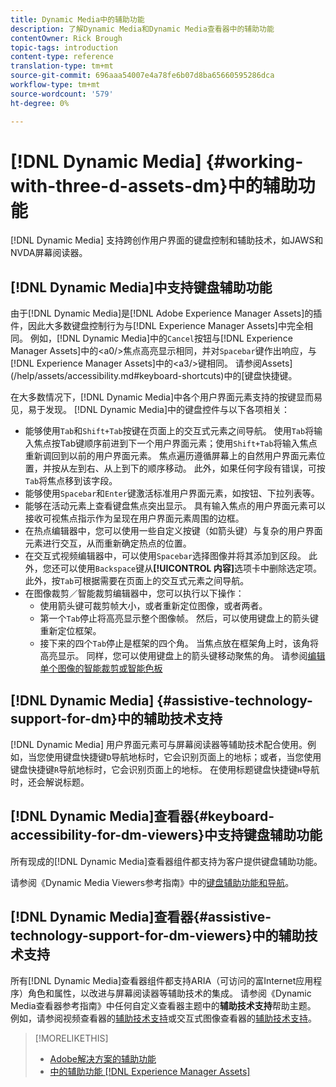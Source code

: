 ```yaml
---
title: Dynamic Media中的辅助功能
description: 了解Dynamic Media和Dynamic Media查看器中的辅助功能
contentOwner: Rick Brough
topic-tags: introduction
content-type: reference
translation-type: tm+mt
source-git-commit: 696aaa54007e4a78fe6b07d8ba65660595286dca
workflow-type: tm+mt
source-wordcount: '579'
ht-degree: 0%

---
```



# [!DNL Dynamic Media] {#working-with-three-d-assets-dm}中的辅助功能

[!DNL Dynamic Media] 支持跨创作用户界面的键盘控制和辅助技术，如JAWS和NVDA屏幕阅读器。

## [!DNL Dynamic Media]中支持键盘辅助功能

由于[!DNL Dynamic Media]是[!DNL Adobe Experience Manager Assets]的插件，因此大多数键盘控制行为与[!DNL Experience Manager Assets]中完全相同。 例如，[!DNL Dynamic Media]中的`Cancel`按钮与[!DNL Experience Manager Assets]中的&lt;a0/>焦点高亮显示相同，并对`Spacebar`键作出响应，与[!DNL Experience Manager Assets]中的&lt;a3/>键相同。 请参阅Assets](/help/assets/accessibility.md#keyboard-shortcuts)中的[键盘快捷键。

在大多数情况下，[!DNL Dynamic Media]中各个用户界面元素支持的按键显而易见，易于发现。 [!DNL Dynamic Media]中的键盘控件与以下各项相关：

* 能够使用`Tab`和`Shift+Tab`按键在页面上的交互式元素之间导航。
使用`Tab`将输入焦点按Tab键顺序前进到下一个用户界面元素；使用`Shift+Tab`将输入焦点重新调回到以前的用户界面元素。
焦点遍历遵循屏幕上的自然用户界面元素位置，并按从左到右、从上到下的顺序移动。 此外，如果任何字段有错误，可按`Tab`将焦点移到该字段。
* 能够使用`Spacebar`和`Enter`键激活标准用户界面元素，如按钮、下拉列表等。
* 能够在活动元素上查看键盘焦点突出显示。 具有输入焦点的用户界面元素可以接收可视焦点指示作为呈现在用户界面元素周围的边框。
* 在热点编辑器中，您可以使用一些自定义按键（如箭头键）与复杂的用户界面元素进行交互，从而重新确定热点的位置。
* 在交互式视频编辑器中，可以使用`Spacebar`选择图像并将其添加到区段。 此外，您还可以使用`Backspace`键从&#x200B;**[!UICONTROL 内容]**&#x200B;选项卡中删除选定项。 此外，按`Tab`可根据需要在页面上的交互式元素之间导航。
* 在图像裁剪／智能裁剪编辑器中，您可以执行以下操作：
   * 使用箭头键可裁剪帧大小，或者重新定位图像，或者两者。
   * 第一个`Tab`停止将高亮显示整个图像帧。 然后，可以使用键盘上的箭头键重新定位框架。
   * 接下来的四个`Tab`停止是框架的四个角。 当焦点放在框架角上时，该角将高亮显示。 同样，您可以使用键盘上的箭头键移动聚焦的角。
请参阅[编辑单个图像的智能裁剪或智能色板](/help/assets/image-profiles.md#editing-the-smart-crop-or-smart-swatch-of-a-single-image)

<!-- Keyboarding is the same because Dynamic Media is using the same UI library (Coral 3 (AEM 6.5) or Coral Spectrum (in Skyline)) as entire AEM Assets.  -->

<!-- In the Hotspot editor, Dynamic Media lets you use arrow keys to control the position of a hot spot. See [Carousel Banners](/help/assets/dynamic-media/carousel-banners.md##adding-hotspots-or-image-maps-to-an-image-banner) or [Interactive Images](/help/assets/dynamic-media/interactive-images.md#adding-hotspots-to-an-image-banner)  -->

<!-- I think we should definitely mention this in the DM-specific area of documentation for keyboard support. -->

<!-- I would not get into much of details of specific keyboard support logic of these editors. One of the reasons - chances are that accessibility support will receive Phase2-like attention, with more holistic approach. -->

## [!DNL Dynamic Media] {#assistive-technology-support-for-dm}中的辅助技术支持

[!DNL Dynamic Media] 用户界面元素可与屏幕阅读器等辅助技术配合使用。例如，当您使用键盘快捷键`D`导航地标时，它会识别页面上的地标；或者，当您使用键盘快捷键`R`导航地标时，它会识别页面上的地标。 在使用标题键盘快捷键`H`导航时，还会解说标题。

## [!DNL Dynamic Media]查看器{#keyboard-accessibility-for-dm-viewers}中支持键盘辅助功能

所有现成的[!DNL Dynamic Media]查看器组件都支持为客户提供键盘辅助功能。

请参阅《Dynamic Media Viewers参考指南》中的[键盘辅助功能和导航](https://docs.adobe.com/content/help/en/dynamic-media-developer-resources/library/c-keyboard-accessibility.html)。

## [!DNL Dynamic Media]查看器{#assistive-technology-support-for-dm-viewers}中的辅助技术支持

所有[!DNL Dynamic Media]查看器组件都支持ARIA（可访问的富Internet应用程序）角色和属性，以改进与屏幕阅读器等辅助技术的集成。
请参阅《Dynamic Media查看器参考指南》中任何自定义查看器主题中的**辅助技术支持**&#x200B;帮助主题。 例如，请参阅视频查看器的[辅助技术支持](https://experienceleague.adobe.com/docs/dynamic-media-developer-resources/library/viewers-aem-assets-dmc/video/r-html5-video-viewer-20-assistive.html)或交互式图像查看器的[辅助技术支持](https://experienceleague.adobe.com/docs/dynamic-media-developer-resources/library/viewers-for-aem-assets-only/interactive-images/c-html5-aem-interactive-image-assistive.html#viewers-for-aem-assets-only)。

>[!MORELIKETHIS]
>
>* [Adobe解决方案的辅助功能](https://www.adobe.com/accessibility.html)
>* [中的辅助功能 [!DNL Experience Manager Assets]](/help/assets/accessibility.md)


